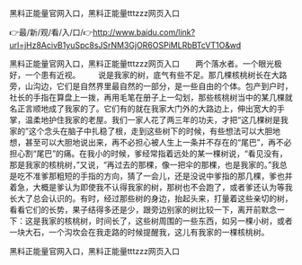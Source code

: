 黑料正能量官网入口，黑料正能量tttzzz网页入口

👉最/新/观/看/入/口/👉http://www.baidu.com/link?url=jHz8AcivB1yuSpc8sJSrNM3GjOR6OSPiMLRbBTcVT1O&wd

黑料正能量官网入口，黑料正能量tttzzz网页入口　　两个落水者。一个眼光极好，一个患有近视。
　　说是我家的树，底气有些不足。那几棵核桃树长在大路旁，山沟边，它们是自然界里最自然的一部分，是一些自由的个体。包产到户时，社长的手指在算盘上一拨，再用毛笔在册子上一勾划，那些核桃树当中的某几棵就名正言顺地成了我家的了。它们有的就在我家大门外的大路边上，伸出宽大的手掌，温柔地护住我家的老屋。我们一家人花了两三年的功夫，才把“这几棵树是我家的”这个念头在脑子中扎稳了根，走到这些树下的时候，有些想法可以大胆地想，甚至可以大胆地说出来，再不必担心被人生上一条并不存在的“尾巴”，再不必担心割“尾巴”的痛。在我小的时候，爹经常指着远处的某一棵树说，“看见没有，那是我家的核桃树，”又说，“再过去的那棵，像一把伞的那棵，也是我家的。”我总是吃不准爹那粗短的手指的方向，猜了一会儿，还是没说中爹指的那几棵，爹也并着急，大概是爹认为即使我不认得我家的树，那树也不会跑了，或者爹还认为等我长大了总会认识的。有时，经过那些树的身边，抬起头来，打量着这些亲切的树，看看它们的长势，果子结得多还是少，跟旁边别家的树比较一下，离开前默念一下：这是我家的核桃树，时间长了，这些树周围的一些东西，如另一棵小树，或者一块大石，一个沟坎会在我走路的时候提醒我，这儿有我家的一棵核桃树。


黑料正能量官网入口，黑料正能量tttzzz网页入口
